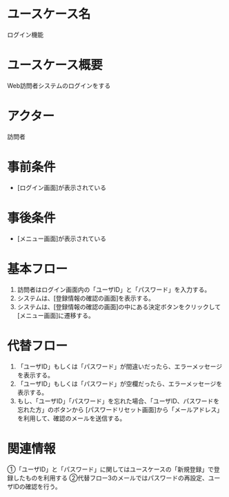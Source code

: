 # ユースケース名
ログイン機能

# ユースケース概要
Web訪問者システムのログインをする

# アクター
訪問者

# 事前条件
- [ログイン画面]が表示されている

# 事後条件
- [メニュー画面]が表示されている

# 基本フロー
1. 訪問者はログイン画面内の「ユーザID」と「パスワード」を入力する。
2. システムは、[登録情報の確認の画面]を表示する。
3. システムは、[登録情報の確認の画面]の中にある決定ボタンをクリックして[メニュー画面]に遷移する。

# 代替フロー
1. 「ユーザID」もしくは「パスワード」が間違いだったら、エラーメッセージを表示する。
2. 「ユーザID」もしくは「パスワード」が空欄だったら、エラーメッセージを表示する。
3. もし、「ユーザID」「パスワード」を忘れた場合、「ユーザID、パスワードを忘れた方」のボタンから
[パスワードリセット画面]から「メールアドレス」を利用して、確認のメールを送信する。

# 関連情報
①「ユーザID」と「パスワード」に関してはユースケースの「新規登録」で登録したものを利用する
②代替フロー3のメールではパスワードの再設定、ユーザIDの確認を行う。



